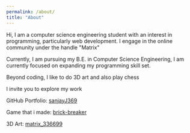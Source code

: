```yaml
---
permalink: /about/
title: "About"
---
```


Hi, I am a computer science engineering student with an interest in programming, particularly web development. I engage in the online community under the handle "Matrix"

Currently, I am pursuing my B.E. in Computer Science Engineering, I am currently focused on expanding my programming skill set.

Beyond coding, I like to do 3D art and also play chess

I invite you to explore my work

GitHub Portfolio: [sanjayJ369](https://github.com/sanjayJ369)

Game that i made: [brick-breaker](https://matrix369.itch.io/brick-breaker)

3D Art: [matrix_336699](https://www.instagram.com/matrix_336699/)
